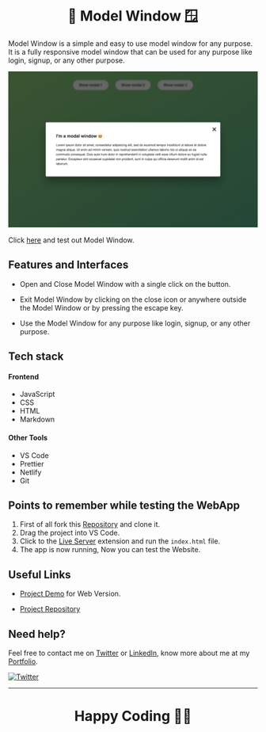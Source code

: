 <h1 align="center">📁 Model Window 🪟</h1>

Model Window is a simple and easy to use model window for any purpose. It is a fully responsive model window that can be used for any purpose like login, signup, or any other purpose.

<p align="center">  
<img src="./images/hero.png"/>  
</p>

Click [here](https://rajeev-modalwindow.netlify.app/) and test out Model Window.

## Features and Interfaces

- Open and Close Model Window with a single click on the button.

- Exit Model Window by clicking on the close icon or anywhere outside the Model Window or by pressing the escape key.

- Use the Model Window for any purpose like login, signup, or any other purpose.

## Tech stack

#### Frontend

- JavaScript
- CSS
- HTML
- Markdown

#### Other Tools

- VS Code
- Prettier
- Netlify
- Git

## Points to remember while testing the WebApp

1. First of all fork this [Repository](https://github.com/beRajeevKumar/Modal-Window.git) and clone it.
2. Drag the project into VS Code.
3. Click to the [Live Server](https://marketplace.visualstudio.com/items?itemName=ritwickdey.LiveServer) extension and run the `index.html` file.
4. The app is now running, Now you can test the Website.

## Useful Links

- [Project Demo](https://rajeev-modalwindow.netlify.app/) for Web Version.

- [Project Repository](https://github.com/beRajeevKumar/Modal-Window.git)

## Need help?

Feel free to contact me on [Twitter](https://twitter.com/be_rajeevkumar) or [LinkedIn](https://www.linkedin.com/in/berajeevkumar/), know more about me at my [Portfolio](https://iamrajeev.me).

[![Twitter](https://img.shields.io/badge/Twitter-follow-blue.svg?logo=twitter&logoColor=white)](https://twitter.com/be_rajeevkumar)

<hr>

<h1 align=center>Happy Coding 👨‍💻</h1>
